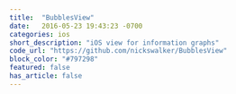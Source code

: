 ```yaml
---
title:  "BubblesView"
date:   2016-05-23 19:43:23 -0700
categories: ios
short_description: "iOS view for information graphs"
code_url: "https://github.com/nickswalker/BubblesView"
block_color: "#797298"
featured: false
has_article: false
---
```

